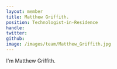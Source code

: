 ```yaml
---
layout: member
title: Matthew Griffith.
position: Technologist-in-Residence
handle:
twitter:
github:
image: /images/team/Matthew_Griffith.jpg
---
```

I'm Matthew Griffith.

